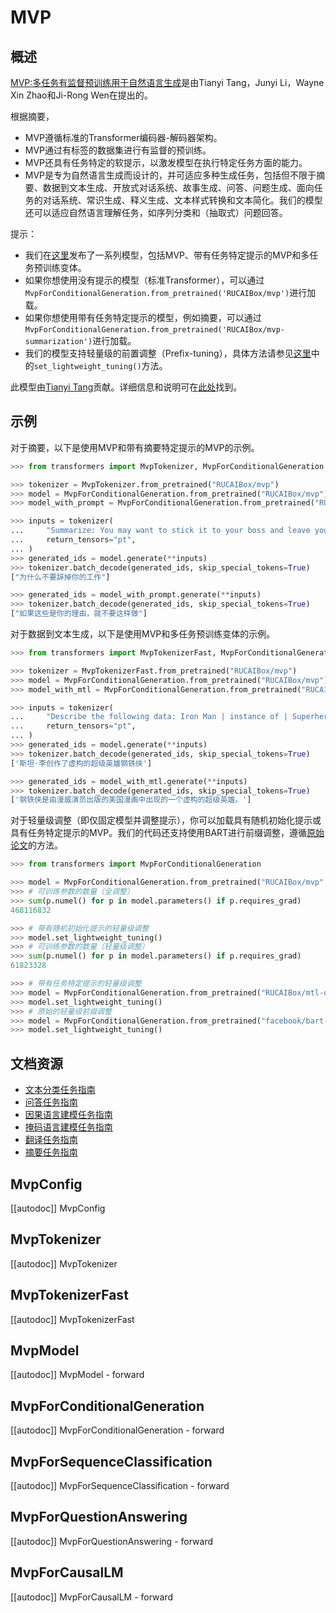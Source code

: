 <!--版权2022年HuggingFace团队。版权所有。

根据Apache许可证第2.0版（“许可证”），你除非符合许可证的规定，在未获得版权人的许可的情况下不得使用此文件。
你可以在以下位置获得许可证的副本：

http://www.apache.org/licenses/LICENSE-2.0

除非适用法律要求或书面同意，根据许可证分发的软件以“原样”分发且不附带任何明示或暗示的保证或条件。请参阅许可证以获取有关许可证下特定语言的权限和限制的详细信息。

⚠️请注意，此文件以Markdown格式编写，但包含了我们文档构建器（类似于MDX）的特定语法，可能无法在你的Markdown查看器中正确呈现。

-->

# MVP

## 概述

[MVP:多任务有监督预训练用于自然语言生成](https://arxiv.org/abs/2206.12131)是由Tianyi Tang，Junyi Li，Wayne Xin Zhao和Ji-Rong Wen在提出的。

根据摘要，

- MVP遵循标准的Transformer编码器-解码器架构。
- MVP通过有标签的数据集进行有监督的预训练。
- MVP还具有任务特定的软提示，以激发模型在执行特定任务方面的能力。
- MVP是专为自然语言生成而设计的，并可适应多种生成任务，包括但不限于摘要、数据到文本生成、开放式对话系统、故事生成、问答、问题生成、面向任务的对话系统、常识生成、释义生成、文本样式转换和文本简化。我们的模型还可以适应自然语言理解任务，如序列分类和（抽取式）问题回答。

提示：
- 我们在[这里](https://huggingface.co/models?filter=mvp)发布了一系列模型，包括MVP、带有任务特定提示的MVP和多任务预训练变体。
- 如果你想使用没有提示的模型（标准Transformer），可以通过`MvpForConditionalGeneration.from_pretrained('RUCAIBox/mvp')`进行加载。
- 如果你想使用带有任务特定提示的模型，例如摘要，可以通过`MvpForConditionalGeneration.from_pretrained('RUCAIBox/mvp-summarization')`进行加载。
- 我们的模型支持轻量级的前置调整（Prefix-tuning），具体方法请参见[这里](https://arxiv.org/abs/2101.00190)中的`set_lightweight_tuning()`方法。

此模型由[Tianyi Tang](https://huggingface.co/StevenTang)贡献。详细信息和说明可在[此处](https://github.com/RUCAIBox/MVP)找到。

## 示例
对于摘要，以下是使用MVP和带有摘要特定提示的MVP的示例。

```python
>>> from transformers import MvpTokenizer, MvpForConditionalGeneration

>>> tokenizer = MvpTokenizer.from_pretrained("RUCAIBox/mvp")
>>> model = MvpForConditionalGeneration.from_pretrained("RUCAIBox/mvp")
>>> model_with_prompt = MvpForConditionalGeneration.from_pretrained("RUCAIBox/mvp-summarization")

>>> inputs = tokenizer(
...     "Summarize: You may want to stick it to your boss and leave your job, but don't do it if these are your reasons.",
...     return_tensors="pt",
... )
>>> generated_ids = model.generate(**inputs)
>>> tokenizer.batch_decode(generated_ids, skip_special_tokens=True)
["为什么不要辞掉你的工作"]

>>> generated_ids = model_with_prompt.generate(**inputs)
>>> tokenizer.batch_decode(generated_ids, skip_special_tokens=True)
["如果这些是你的理由，就不要这样做"]
```

对于数据到文本生成，以下是使用MVP和多任务预训练变体的示例。
```python
>>> from transformers import MvpTokenizerFast, MvpForConditionalGeneration

>>> tokenizer = MvpTokenizerFast.from_pretrained("RUCAIBox/mvp")
>>> model = MvpForConditionalGeneration.from_pretrained("RUCAIBox/mvp")
>>> model_with_mtl = MvpForConditionalGeneration.from_pretrained("RUCAIBox/mtl-data-to-text")

>>> inputs = tokenizer(
...     "Describe the following data: Iron Man | instance of | Superhero [SEP] Stan Lee | creator | Iron Man",
...     return_tensors="pt",
... )
>>> generated_ids = model.generate(**inputs)
>>> tokenizer.batch_decode(generated_ids, skip_special_tokens=True)
['斯坦·李创作了虚构的超级英雄钢铁侠']

>>> generated_ids = model_with_mtl.generate(**inputs)
>>> tokenizer.batch_decode(generated_ids, skip_special_tokens=True)
['钢铁侠是由漫威演员出版的美国漫画中出现的一个虚构的超级英雄。']
```

对于轻量级调整（即仅固定模型并调整提示），你可以加载具有随机初始化提示或具有任务特定提示的MVP。我们的代码还支持使用BART进行前缀调整，遵循[原始论文](https://arxiv.org/abs/2101.00190)的方法。

```python
>>> from transformers import MvpForConditionalGeneration

>>> model = MvpForConditionalGeneration.from_pretrained("RUCAIBox/mvp", use_prompt=True)
>>> # 可训练参数的数量（全调整）
>>> sum(p.numel() for p in model.parameters() if p.requires_grad)
468116832

>>> # 带有随机初始化提示的轻量级调整
>>> model.set_lightweight_tuning()
>>> # 可训练参数的数量（轻量级调整）
>>> sum(p.numel() for p in model.parameters() if p.requires_grad)
61823328

>>> # 带有任务特定提示的轻量级调整
>>> model = MvpForConditionalGeneration.from_pretrained("RUCAIBox/mtl-data-to-text")
>>> model.set_lightweight_tuning()
>>> # 原始的轻量级前缀调整
>>> model = MvpForConditionalGeneration.from_pretrained("facebook/bart-large", use_prompt=True)
>>> model.set_lightweight_tuning()
```

## 文档资源

- [文本分类任务指南](../tasks/sequence_classification)
- [问答任务指南](../tasks/question_answering)
- [因果语言建模任务指南](../tasks/language_modeling)
- [掩码语言建模任务指南](../tasks/masked_language_modeling)
- [翻译任务指南](../tasks/translation)
- [摘要任务指南](../tasks/summarization)

## MvpConfig

[[autodoc]] MvpConfig

## MvpTokenizer

[[autodoc]] MvpTokenizer

## MvpTokenizerFast

[[autodoc]] MvpTokenizerFast

## MvpModel

[[autodoc]] MvpModel
    - forward

## MvpForConditionalGeneration

[[autodoc]] MvpForConditionalGeneration
    - forward

## MvpForSequenceClassification

[[autodoc]] MvpForSequenceClassification
    - forward

## MvpForQuestionAnswering

[[autodoc]] MvpForQuestionAnswering
    - forward

## MvpForCausalLM

[[autodoc]] MvpForCausalLM
    - forward